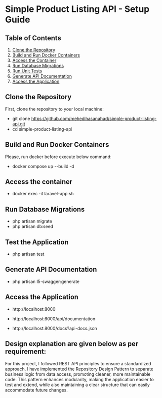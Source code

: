 # Simple Product Listing API - Setup Guide

## Table of Contents

1. [Clone the Repository](#clone-the-repository)
2. [Build and Run Docker Containers](#build-and-run-docker-containers)
3. [Access the Container](#access-the-container)
4. [Run Database Migrations](#run-database-migrations)
5. [Run Unit Tests](#run-unit-tests)
6. [Generate API Documentation](#generate-api-documentation)
7. [Access the Application](#access-the-application)

## Clone the Repository

First, clone the repository to your local machine:

- git clone https://github.com/mehedihasanahad/simple-product-listing-api.git
- cd simple-product-listing-api

## Build and Run Docker Containers

Please, run docker before execute below command:

- docker compose up --build -d

## Access the container
- docker exec -it laravel-app sh

## Run Database Migrations

- php artisan migrate
- php artisan db:seed

## Test the Application

- php artisan test

## Generate API Documentation

- php artisan l5-swagger:generate

## Access the Application

- http://localhost:8000

- http://localhost:8000/api/documentation

- http://localhost:8000/docs?api-docs.json



## Design explanation are given below as per requirement:

For this project, I followed REST API principles to ensure a standardized approach. I have implemented the Repository Design Pattern to separate business logic from data access, promoting cleaner, more maintainable code. This pattern enhances modularity, making the application easier to test and extend, while also maintaining a clear structure that can easily accommodate future changes.